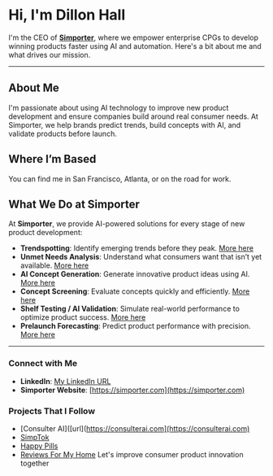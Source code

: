 # Hi, I'm Dillon Hall

I'm the CEO of **[Simporter](https://simporter.com/demo)**, where we empower enterprise CPGs to develop winning products faster using AI and automation. Here's a bit about me and what drives our mission.

---

## About Me
I'm passionate about using AI technology to improve new product development and ensure companies build around real consumer needs. At Simporter, we help brands predict trends, build concepts with AI, and validate products before launch.

## Where I’m Based
You can find me in San Francisco, Atlanta, or on the road for work.

## What We Do at Simporter
At **Simporter**, we provide AI-powered solutions for every stage of new product development:
- **Trendspotting**: Identify emerging trends before they peak. [More here]([url](https://simporter.com/idea-stage/))
- **Unmet Needs Analysis**: Understand what consumers want that isn’t yet available. [More here]([url](https://simporter.com/blog/))
- **AI Concept Generation**: Generate innovative product ideas using AI. [More here]([url](https://simporter.com/ai-product-concepts-how-to-build-better-ideas/))
- **Concept Screening**: Evaluate concepts quickly and efficiently. [More here]([url](https://simporter.com/the-consumer-panel-a-concept-survey-for-new-products/))
- **Shelf Testing / AI Validation**: Simulate real-world performance to optimize product success. [More here]([url](https://simporter.com/the-shelf-test-everything-to-know/))
- **Prelaunch Forecasting**: Predict product performance with precision. [More here]([url](https://simporter.com/launch-stage/))

---

### Connect with Me
- **LinkedIn**: [My LinkedIn URL](https://www.linkedin.com/in/dillonhall/)
- **Simporter Website**: [https://simporter.com](https://simporter.com)

### Projects That I Follow
- [Consulter AI]([url](https://consulterai.com](https://consulterai.com)
- [SimpTok]([url](https://simptok.com))
- [Happy Pills]([url](https://gethappypills.com))
- [Reviews For My Home]([url](https://reviewsformyhome.com/))
Let's improve consumer product innovation together
